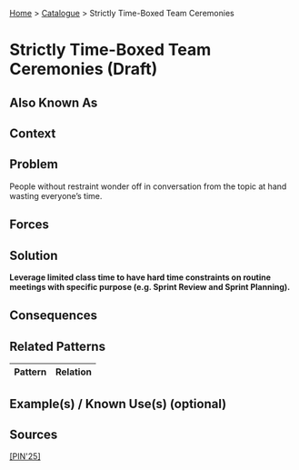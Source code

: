 [Home](../README.md) > [Catalogue](../Patterns_catalogue.md) > Strictly Time-Boxed Team Ceremonies

# Strictly Time-Boxed Team Ceremonies (Draft)

## Also Known As

## Context

## Problem

People without restraint wonder off in conversation from the topic at hand wasting everyone’s time.

## Forces

## Solution

**Leverage limited class time to have hard time constraints on routine meetings with specific purpose (e.g. Sprint Review and Sprint Planning).**

## Consequences

## Related Patterns

|Pattern  | Relation |
|--|--|
 
## Example(s) / Known Use(s) (optional) 

## Sources

[[PIN'25]](../References.md)